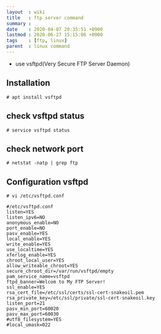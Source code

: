 ```yaml
---
layout  : wiki
title   : ftp server command
summary : 
date    : 2020-04-07 20:35:51 +0900
lastmod : 2020-06-27 15:15:06 +0900
tags    : [ftp, linux]
parent  : linux command
---
```

- use vsftpd(Very Secure FTP Server Daemon)

## Installation

    # apt install vsftpd

## check vsftpd status

    # service vsftpd status

## check network port

    # netstat -natp | grep ftp

## Configuration vsftpd

    # vi /etc/vsftpd.conf

    #/etc/vsftpd.conf
    listen=YES
    listen_ipv6=NO
    anonymous_enable=NO
    port_enable=NO
    pasv_enable=YES
    local_enable=YES
    write_enable=YES
    use_localtime=YES
    xferlog_enable=YES
    chroot_local_user=YES
    allow_writeable_chroot=YES
    secure_chroot_dir=/var/run/vsftpd/empty
    pam_service_name=vsftpd
    ftpd_banner=Welcom to My FTP Server!
    ssl_enable=YES
    rsa_cert_file=/etc/ssl/certs/ssl-cert-snakeoil.pem
    rsa_private_key=/etc/ssl/private/ssl-cert-snakeoil.key
    listen_port=21
    pasv_min_port=60020
    pasv_max_port=60030
    #utf8_filesystem=YES
    #local_umask=022
